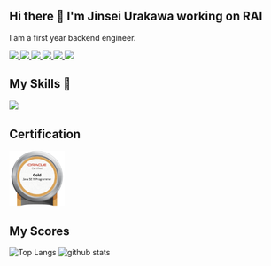 ## Hi there 👋 I'm Jinsei Urakawa working on RAI

I am a first year backend engineer.
<p align="left">
  <a href="https://github.com/urakawa-jinsei">
    <img height="20" src="https://komarev.com/ghpvc/?username=urakawa-jinsei" />
  </a>
  <a href="https://github.com/urakawa-jinsei">
    <img height="20" src="https://img.shields.io/github/followers/urakawa-jinsei?label=follow&logo=github&style=flat" />
  </a>
  <a href="http://qiita.com/urakawa_jinsei">
    <img height="20" src="https://qiita-badge.apiapi.app/s/urakawa_jinsei/posts.svg" />
  </a>
  <a href="http://qiita.com/urakawa_jinsei">
    <img height="20" src="https://qiita-badge.apiapi.app/s/urakawa_jinsei/contributions.svg" />
  </a>
  <a href="https://zenn.dev/urakawa_jinsei">
    <img height="20" src="https://badgen.org/img/zenn/urakawa_jinsei/articles?style=plastic" />
  </a>
  <a href="https://zenn.dev/urakawa_jinsei">  
    <img height="20" src="https://badgen.org/img/zenn/urakawa_jinsei/followers?style=flat">
  </a>
</p>


## My Skills 🩷

<img src="https://skillicons.dev/icons?i=go,java,html,css">

## Certification

<div>
  <img src="https://github.com/urakawa-jinsei/urakawa-jinsei/blob/main/oracle.png" width="100px">
</div>

## My Scores

<p align="left"> 
  <img alt="Top Langs" height="150px" src="https://github-readme-stats.vercel.app/api?username=urakawa-jinsei&count_private=true&show_icons=true" />
  <img alt="github stats" height="150px" src="https://github-readme-stats.vercel.app/api/top-langs/?username=urakawa-jinsei&layout=compact" />
</p>
<!--
**urakawa-jinsei/urakawa-jinsei** is a ✨ _special_ ✨ repository because its `README.md` (this file) appears on your GitHub profile.

Here are some ideas to get you started:

- 🔭 I’m currently working on ...
- 🌱 I’m currently learning ...
- 👯 I’m looking to collaborate on ...
- 🤔 I’m looking for help with ...
- 💬 Ask me about ...
- 📫 How to reach me: ...
- 😄 Pronouns: ...
- ⚡ Fun fact: ...
-->
